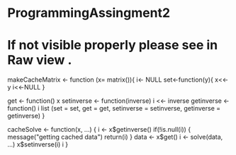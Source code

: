 # ProgrammingAssingment2
# If not visible properly please see in Raw view .
makeCacheMatrix <- function (x= matrix()){ 
i<- NULL 
set<-function(y){ 
  x<<-y 
  i<<-NULL 
} 

get <- function() x 
        setinverse <- function(inverse) 
       i <<- inverse 
       getinverse <- function() i 
list (set = set, get = get, 
             setinverse = setinverse, 
             getinverse = getinverse) 
} 

cacheSolve <- function(x, ...) {
        i <- x$getinverse()
        if(!is.null(i)) {
                message("getting cached data")
                return(i)
        }
        data <- x$get()
        i <- solve(data, ...)
        x$setinverse(i)
        i
}
